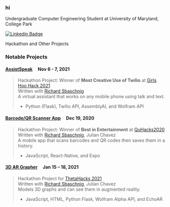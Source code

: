 ### hi

Undergraduate Computer Engineering Student at University of Maryland, College Park  

[![Linkedin Badge](https://img.shields.io/badge/-victorliu2-blue?style=flat-square&logo=Linkedin&logoColor=white&link=https://www.linkedin.com/in/victorliu2/)](https://www.linkedin.com/in/victorliu2/)

Hackathon and Other Projects

### Notable Projects

#### [AssistSpeak](https://github.com/fetf/AssistSpeak)&nbsp;&nbsp;&nbsp;&nbsp;&nbsp;Nov 6 - 7, 2021  
> Hackathon Project: Winner of **Most Creative Use of Twilio** at [Girls Hoo Hack 2021](https://www.gwcuva.com/hack)  
> Written with [Richard Sbaschnig](https://github.com/RichardSba)  
> A virtual assistant that works on any mobile phone using talk and text.
> - Python (Flask), Twilio API, AssemblyAI, and Wolfram  API  

#### [Barcode/QR Scanner App](https://github.com/fetf/Barcode-QR-Scanner)&nbsp;&nbsp;&nbsp;&nbsp;&nbsp;Dec 19, 2020 
> Hackathon Project: Winner of **Best in Entertainment** at [QuHacks2020](https://quhacks.tech/)  
> Written with [Richard Sbaschnig](https://github.com/RichardSba), Julian Chavez  
> A mobile app that scans barcodes and QR codes then saves them in a history.
> - JavaScript, React-Native, and Expo  

#### [3D AR Grapher](https://github.com/fetf/3D-AR-Grapher)&nbsp;&nbsp;&nbsp;&nbsp;&nbsp;Jan 15 – 18, 2021  
> Hackathon Project for [ThetaHacks 2021](https://thetahacks.tech/)  
> Written with [Richard Sbaschnig](https://github.com/RichardSba), Julian Chavez  
> Models 3D graphs and can see them in augmented reality.
> - JavaScript, HTML, Python Flask, Wolfram Alpha API, and EchoAR  

<!--
**notvictorl/notvictorl** is a ✨ _special_ ✨ repository because its `README.md` (this file) appears on your GitHub profile.

Here are some ideas to get you started:

- 🔭 I’m currently working on ...
- 🌱 I’m currently learning ...
- 👯 I’m looking to collaborate on ...
- 🤔 I’m looking for help with ...
- 💬 Ask me about ...
- 📫 How to reach me: ...
- 😄 Pronouns: ...
- ⚡ Fun fact: ...
-->
